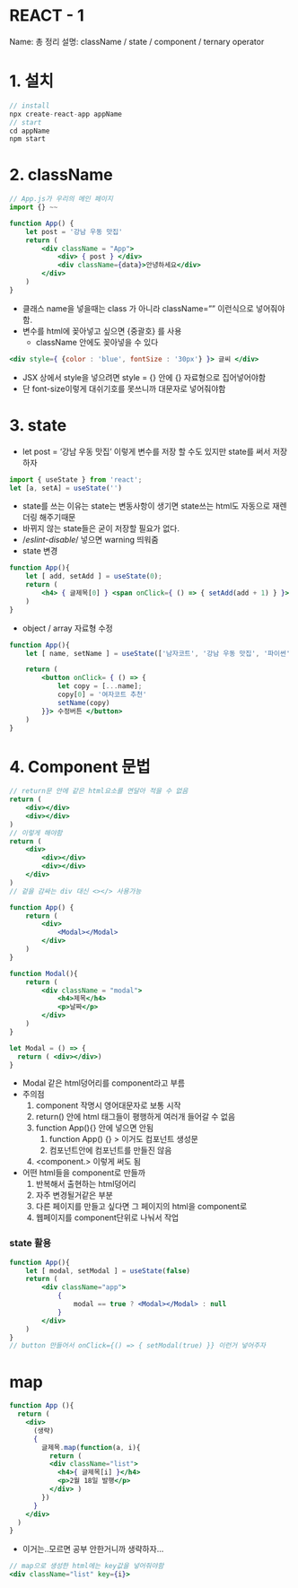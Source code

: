 # REACT - 1

Name: 총 정리
설명: className / state / component / ternary operator

# 1. 설치

```jsx
// install
npx create-react-app appName
// start
cd appName
npm start
```

# 2. className

```jsx
// App.js가 우리의 메인 페이지
import {} ~~

function App() {
	let post = '강남 우동 맛집'
	return (
		<div className = "App">
			<div> { post } </div>
			<div className={data}>안녕하세요</div>
		</div>
	)
}
```

- 클래스 name을 넣을때는 class 가 아니라 className=”” 이런식으로 넣어줘야함.
- 변수를 html에 꽂아넣고 싶으면 {중괄호} 를 사용
    - className 안에도 꽂아넣을 수 있다

```jsx
<div style={ {color : 'blue', fontSize : '30px'} }> 글씨 </div>
```

- JSX 상에서 style을 넣으려면 style = {} 안에 {} 자료형으로 집어넣어야함
- 단 font-size이렇게 대쉬기호를 못쓰니까 대문자로 넣어줘야함

# 3. state

- let post = ‘강남 우동 맛집’ 이렇게 변수를 저장 할 수도 있지만 state를 써서 저장하자

```jsx
import { useState } from 'react';
let [a, setA] = useState('')
```

- state를 쓰는 이유는 state는 변동사항이 생기면 state쓰는 html도 자동으로 재렌더링 해주기때문
- 바뀌지 않는 state들은 굳이 저장할 필요가 없다.
- /*eslint-disable*/ 넣으면 warning 띄워줌
- state 변경

```jsx
function App(){
	let [ add, setAdd ] = useState(0);
	return (
		<h4> { 글제목[0] } <span onClick={ () => { setAdd(add + 1) } }>
	)
}
```

- object / array 자료형 수정

```jsx
function App(){
	let [ name, setName ] = useState(['남자코트', '강남 우동 맛집', '파이썬' ]);

	return (
		<button onClick= { () => {
			let copy = [...name];
			copy[0] = '여자코트 추천'
			setName(copy)
		}}> 수정버튼 </button>
	)
}
```

# 4. Component 문법

```jsx
// return문 안에 같은 html요소를 연달아 적을 수 없음
return (
	<div></div>
	<div></div>
)
// 이렇게 해야함
return (
	<div>
		<div></div>
		<div></div>
	</div>
)
// 겉을 감싸는 div 대신 <></> 사용가능
```

```jsx
function App() {
	return (
		<div>
			<Modal></Modal>
		</div>
	)
}

function Modal(){
	return (
		<div className = "modal">
			<h4>제목</h4>
			<p>날짜</p>
		</div>
	)
}

let Modal = () => {
  return ( <div></div>) 
}
```

- Modal 같은  html덩어리를 component라고 부름
- 주의점
    1. component 작명시 영어대문자로 보통 시작
    2. return() 안에 html 태그들이 평행하게 여러개 들어갈 수 없음
    3. function App(){} 안에 넣으면 안됨
        1. function App() {} > 이거도 컴포넌트 생성문
        2. 컴포넌트안에 컴포넌트를 만들진 않음
    4. <component.> 이렇게 써도 됨
- 어떤 html들을 component로 만들까
    1. 반복해서 출현하는 html덩어리
    2. 자주 변경될거같은 부분
    3. 다른 페이지를 만들고 싶다면 그 페이지의 html을 component로
    4. 웹페이지를 component단위로 나눠서 작업

### state 활용

```jsx
function App(){
	let [ modal, setModal ] = useState(false)	
	return (
		<div className="app">
			{
				modal == true ? <Modal></Modal> : null
			}
		</div>
	)
}
// button 만들어서 onClick={() => { setModal(true) }} 이런거 넣어주자
```

# map

```jsx
function App (){
  return (
    <div>
      (생략)
      { 
        글제목.map(function(a, i){
          return (
          <div className="list">
            <h4>{ 글제목[i] }</h4>
            <p>2월 18일 발행</p>
          </div> )
        }) 
      }
    </div>
  )
}
```

- 이거는..모르면 공부 안한거니까 생략하자…

```jsx
// map으로 생성한 html에는 key값을 넣어줘야함
<div className="list" key={i}>
```